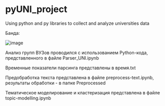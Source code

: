 # pyUNI_project
Using python and py libraries to collect and analyze universities data

Банда:

![image](https://github.com/PrincePervert/pyUNI_project/assets/115428450/07381b96-5ab1-4126-9fc5-5b690d2391d3)

Анализ групп ВУЗов проводился с использованием Python-кода, представленного в файле Parser_UNI.ipynb

Временные показатели парсинга представлены в время.txt

Предобработка текста представлена в файле preprocess-text.ipynb, результаты обработки - в папке Preprocessed

Тематическое моделирование и кластеризация представлена в файле topic-modelling.ipynb
